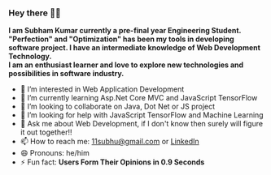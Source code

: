 ### Hey there 👋😄

**I am Subham Kumar currently a pre-final year Engineering Student. "Perfection" and "Optimization" has been my tools in developing software project. I have an intermediate knowledge of Web Development Technology.**  
**I am an enthusiast learner and love to explore new technologies and possibilities in software industry.**  

  

- 👀 I’m interested in Web Application Development
- 🌱 I’m currently learning Asp.Net Core MVC and JavaScript TensorFlow
- 👯 I’m looking to collaborate on Java, Dot Net or JS project
- 🤔 I’m looking for help with JavaScript TensorFlow and Machine Learning
- 💬 Ask me about Web Development, if I don't know then surely will figure it out together!!
- 📫 How to reach me: 11subhu@gmail.com or [LinkedIn](https://www.linkedin.com/in/subham-kumar-3133781b0?lipi=urn%3Ali%3Apage%3Ad_flagship3_profile_view_base_contact_details%3BJRo7XDNXTaKoihLC5uhL9w%3D%3D)
- 😄 Pronouns: he/him
- ⚡ Fun fact: **Users Form Their Opinions in 0.9 Seconds**
